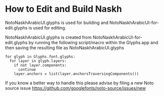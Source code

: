 #  How to Edit and Build Naskh

NotoNaskhArabicUI.glyphs is used for building and NotoNaskhArabicUI-for-edit.glyphs is used for editing.

NotoNaskhArabicUI.glyphs is created from NotoNaskhArabicUI-for-edit.glyphs by running the following script/macro within the Glyphs.app and then saving the resulting file as NotoNaskhArabicUI.glyphs
```
for glyph in Glyphs.font.glyphs:
  for layer in glyph.layers:
    if not layer.components:
      continue
    layer.anchors = list(layer.anchorsTraversingComponents())
```

If you know a better way to handle this please advise by filing a new Noto source issue https://github.com/googlefonts/noto-source/issues/new
